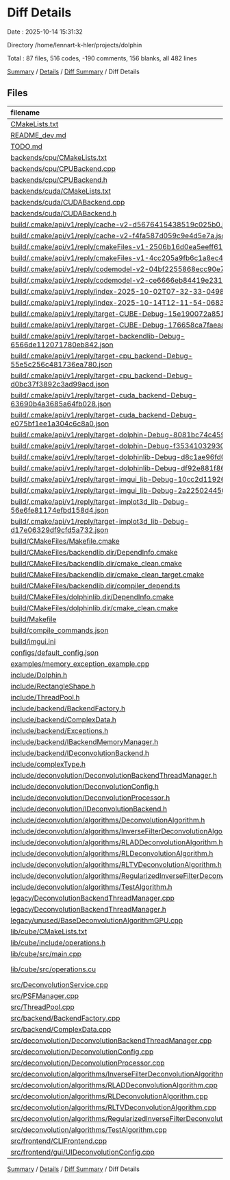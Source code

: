 # Diff Details

Date : 2025-10-14 15:31:32

Directory /home/lennart-k-hler/projects/dolphin

Total : 87 files,  516 codes, -190 comments, 156 blanks, all 482 lines

[Summary](results.md) / [Details](details.md) / [Diff Summary](diff.md) / Diff Details

## Files
| filename | language | code | comment | blank | total |
| :--- | :--- | ---: | ---: | ---: | ---: |
| [CMakeLists.txt](/CMakeLists.txt) | CMake | 6 | 0 | 0 | 6 |
| [README\_dev.md](/README_dev.md) | Markdown | 8 | 0 | 0 | 8 |
| [TODO.md](/TODO.md) | Markdown | -8 | 0 | -10 | -18 |
| [backends/cpu/CMakeLists.txt](/backends/cpu/CMakeLists.txt) | CMake | 1 | 0 | 0 | 1 |
| [backends/cpu/CPUBackend.cpp](/backends/cpu/CPUBackend.cpp) | C++ | -45 | -170 | -22 | -237 |
| [backends/cpu/CPUBackend.h](/backends/cpu/CPUBackend.h) | C++ | 3 | -8 | 0 | -5 |
| [backends/cuda/CMakeLists.txt](/backends/cuda/CMakeLists.txt) | CMake | 1 | 0 | 1 | 2 |
| [backends/cuda/CUDABackend.cpp](/backends/cuda/CUDABackend.cpp) | C++ | -97 | -21 | 13 | -105 |
| [backends/cuda/CUDABackend.h](/backends/cuda/CUDABackend.h) | C++ | 2 | -1 | 2 | 3 |
| [build/.cmake/api/v1/reply/cache-v2-d5676415438519c025b0.json](/build/.cmake/api/v1/reply/cache-v2-d5676415438519c025b0.json) | JSON | 3,839 | 0 | 1 | 3,840 |
| [build/.cmake/api/v1/reply/cache-v2-f4fa587d059c9e4d5e7a.json](/build/.cmake/api/v1/reply/cache-v2-f4fa587d059c9e4d5e7a.json) | JSON | -3,839 | 0 | -1 | -3,840 |
| [build/.cmake/api/v1/reply/cmakeFiles-v1-2506b16d0ea5eeff6166.json](/build/.cmake/api/v1/reply/cmakeFiles-v1-2506b16d0ea5eeff6166.json) | JSON | 444 | 0 | 1 | 445 |
| [build/.cmake/api/v1/reply/cmakeFiles-v1-4cc205a9fb6c1a8ec484.json](/build/.cmake/api/v1/reply/cmakeFiles-v1-4cc205a9fb6c1a8ec484.json) | JSON | -429 | 0 | -1 | -430 |
| [build/.cmake/api/v1/reply/codemodel-v2-04bf2255868ecc90e74a.json](/build/.cmake/api/v1/reply/codemodel-v2-04bf2255868ecc90e74a.json) | JSON | 202 | 0 | 1 | 203 |
| [build/.cmake/api/v1/reply/codemodel-v2-ce6666eb84419e2312d2.json](/build/.cmake/api/v1/reply/codemodel-v2-ce6666eb84419e2312d2.json) | JSON | -193 | 0 | -1 | -194 |
| [build/.cmake/api/v1/reply/index-2025-10-02T07-32-33-0498.json](/build/.cmake/api/v1/reply/index-2025-10-02T07-32-33-0498.json) | JSON | -132 | 0 | -1 | -133 |
| [build/.cmake/api/v1/reply/index-2025-10-14T12-11-54-0683.json](/build/.cmake/api/v1/reply/index-2025-10-14T12-11-54-0683.json) | JSON | 132 | 0 | 1 | 133 |
| [build/.cmake/api/v1/reply/target-CUBE-Debug-15e190072a85188360dd.json](/build/.cmake/api/v1/reply/target-CUBE-Debug-15e190072a85188360dd.json) | JSON | 402 | 0 | 1 | 403 |
| [build/.cmake/api/v1/reply/target-CUBE-Debug-176658ca7faeaa4c739c.json](/build/.cmake/api/v1/reply/target-CUBE-Debug-176658ca7faeaa4c739c.json) | JSON | -402 | 0 | -1 | -403 |
| [build/.cmake/api/v1/reply/target-backendlib-Debug-6566de112071780eb842.json](/build/.cmake/api/v1/reply/target-backendlib-Debug-6566de112071780eb842.json) | JSON | 117 | 0 | 1 | 118 |
| [build/.cmake/api/v1/reply/target-cpu\_backend-Debug-55e5c256c481736ea780.json](/build/.cmake/api/v1/reply/target-cpu_backend-Debug-55e5c256c481736ea780.json) | JSON | -172 | 0 | -1 | -173 |
| [build/.cmake/api/v1/reply/target-cpu\_backend-Debug-d0bc37f3892c3ad99acd.json](/build/.cmake/api/v1/reply/target-cpu_backend-Debug-d0bc37f3892c3ad99acd.json) | JSON | 184 | 0 | 1 | 185 |
| [build/.cmake/api/v1/reply/target-cuda\_backend-Debug-63690b4a3685a64fb028.json](/build/.cmake/api/v1/reply/target-cuda_backend-Debug-63690b4a3685a64fb028.json) | JSON | -314 | 0 | -1 | -315 |
| [build/.cmake/api/v1/reply/target-cuda\_backend-Debug-e075bf1ee1a304c6c8a0.json](/build/.cmake/api/v1/reply/target-cuda_backend-Debug-e075bf1ee1a304c6c8a0.json) | JSON | 323 | 0 | 1 | 324 |
| [build/.cmake/api/v1/reply/target-dolphin-Debug-8081bc74c459b5b78bf5.json](/build/.cmake/api/v1/reply/target-dolphin-Debug-8081bc74c459b5b78bf5.json) | JSON | 401 | 0 | 1 | 402 |
| [build/.cmake/api/v1/reply/target-dolphin-Debug-f3534103293058f1a090.json](/build/.cmake/api/v1/reply/target-dolphin-Debug-f3534103293058f1a090.json) | JSON | -392 | 0 | -1 | -393 |
| [build/.cmake/api/v1/reply/target-dolphinlib-Debug-d8c1ae96fd03915a5e2b.json](/build/.cmake/api/v1/reply/target-dolphinlib-Debug-d8c1ae96fd03915a5e2b.json) | JSON | -556 | 0 | -1 | -557 |
| [build/.cmake/api/v1/reply/target-dolphinlib-Debug-df92e881f86710f6b214.json](/build/.cmake/api/v1/reply/target-dolphinlib-Debug-df92e881f86710f6b214.json) | JSON | 564 | 0 | 1 | 565 |
| [build/.cmake/api/v1/reply/target-imgui\_lib-Debug-10cc2d11926981f69cef.json](/build/.cmake/api/v1/reply/target-imgui_lib-Debug-10cc2d11926981f69cef.json) | JSON | -180 | 0 | -1 | -181 |
| [build/.cmake/api/v1/reply/target-imgui\_lib-Debug-2a225024450bc706d21a.json](/build/.cmake/api/v1/reply/target-imgui_lib-Debug-2a225024450bc706d21a.json) | JSON | 180 | 0 | 1 | 181 |
| [build/.cmake/api/v1/reply/target-implot3d\_lib-Debug-56e6fe81174efbd158d4.json](/build/.cmake/api/v1/reply/target-implot3d_lib-Debug-56e6fe81174efbd158d4.json) | JSON | -162 | 0 | -1 | -163 |
| [build/.cmake/api/v1/reply/target-implot3d\_lib-Debug-d17e06329df9cfd5a732.json](/build/.cmake/api/v1/reply/target-implot3d_lib-Debug-d17e06329df9cfd5a732.json) | JSON | 162 | 0 | 1 | 163 |
| [build/CMakeFiles/Makefile.cmake](/build/CMakeFiles/Makefile.cmake) | CMake | 1 | 0 | 0 | 1 |
| [build/CMakeFiles/backendlib.dir/DependInfo.cmake](/build/CMakeFiles/backendlib.dir/DependInfo.cmake) | CMake | 17 | 0 | 7 | 24 |
| [build/CMakeFiles/backendlib.dir/cmake\_clean.cmake](/build/CMakeFiles/backendlib.dir/cmake_clean.cmake) | CMake | 10 | 0 | 2 | 12 |
| [build/CMakeFiles/backendlib.dir/cmake\_clean\_target.cmake](/build/CMakeFiles/backendlib.dir/cmake_clean_target.cmake) | CMake | 3 | 0 | 1 | 4 |
| [build/CMakeFiles/backendlib.dir/compiler\_depend.ts](/build/CMakeFiles/backendlib.dir/compiler_depend.ts) | TypeScript | 2 | 0 | 1 | 3 |
| [build/CMakeFiles/dolphinlib.dir/DependInfo.cmake](/build/CMakeFiles/dolphinlib.dir/DependInfo.cmake) | CMake | 1 | 0 | 0 | 1 |
| [build/CMakeFiles/dolphinlib.dir/cmake\_clean.cmake](/build/CMakeFiles/dolphinlib.dir/cmake_clean.cmake) | CMake | 2 | 0 | 0 | 2 |
| [build/Makefile](/build/Makefile) | Makefile | 43 | 10 | 15 | 68 |
| [build/compile\_commands.json](/build/compile_commands.json) | JSON | 12 | 0 | 0 | 12 |
| [build/imgui.ini](/build/imgui.ini) | Ini | -15 | 0 | -6 | -21 |
| [configs/default\_config.json](/configs/default_config.json) | JSON | 1 | 0 | 0 | 1 |
| [examples/memory\_exception\_example.cpp](/examples/memory_exception_example.cpp) | C++ | 28 | 9 | 10 | 47 |
| [include/Dolphin.h](/include/Dolphin.h) | C++ | -1 | 0 | 0 | -1 |
| [include/RectangleShape.h](/include/RectangleShape.h) | C++ | -37 | 0 | -3 | -40 |
| [include/ThreadPool.h](/include/ThreadPool.h) | C++ | -2 | -1 | 0 | -3 |
| [include/backend/BackendFactory.h](/include/backend/BackendFactory.h) | C++ | 46 | 2 | 13 | 61 |
| [include/backend/ComplexData.h](/include/backend/ComplexData.h) | C++ | 80 | 3 | 11 | 94 |
| [include/backend/Exceptions.h](/include/backend/Exceptions.h) | C++ | 63 | 4 | 15 | 82 |
| [include/backend/IBackendMemoryManager.h](/include/backend/IBackendMemoryManager.h) | C++ | 42 | 4 | 12 | 58 |
| [include/backend/IDeconvolutionBackend.h](/include/backend/IDeconvolutionBackend.h) | C++ | 81 | 10 | 35 | 126 |
| [include/complexType.h](/include/complexType.h) | C++ | -2 | 0 | -2 | -4 |
| [include/deconvolution/DeconvolutionBackendThreadManager.h](/include/deconvolution/DeconvolutionBackendThreadManager.h) | C++ | -15 | 0 | -6 | -21 |
| [include/deconvolution/DeconvolutionConfig.h](/include/deconvolution/DeconvolutionConfig.h) | C++ | 13 | -12 | 4 | 5 |
| [include/deconvolution/DeconvolutionProcessor.h](/include/deconvolution/DeconvolutionProcessor.h) | C++ | 5 | -15 | 0 | -10 |
| [include/deconvolution/IDeconvolutionBackend.h](/include/deconvolution/IDeconvolutionBackend.h) | C++ | -122 | -11 | -38 | -171 |
| [include/deconvolution/algorithms/DeconvolutionAlgorithm.h](/include/deconvolution/algorithms/DeconvolutionAlgorithm.h) | C++ | 7 | 0 | 1 | 8 |
| [include/deconvolution/algorithms/InverseFilterDeconvolutionAlgorithm.h](/include/deconvolution/algorithms/InverseFilterDeconvolutionAlgorithm.h) | C++ | 1 | -1 | 0 | 0 |
| [include/deconvolution/algorithms/RLADDeconvolutionAlgorithm.h](/include/deconvolution/algorithms/RLADDeconvolutionAlgorithm.h) | C++ | 1 | 0 | 0 | 1 |
| [include/deconvolution/algorithms/RLDeconvolutionAlgorithm.h](/include/deconvolution/algorithms/RLDeconvolutionAlgorithm.h) | C++ | 1 | 0 | -3 | -2 |
| [include/deconvolution/algorithms/RLTVDeconvolutionAlgorithm.h](/include/deconvolution/algorithms/RLTVDeconvolutionAlgorithm.h) | C++ | 1 | -1 | 0 | 0 |
| [include/deconvolution/algorithms/RegularizedInverseFilterDeconvolutionAlgorithm.h](/include/deconvolution/algorithms/RegularizedInverseFilterDeconvolutionAlgorithm.h) | C++ | 1 | 0 | 0 | 1 |
| [include/deconvolution/algorithms/TestAlgorithm.h](/include/deconvolution/algorithms/TestAlgorithm.h) | C++ | 2 | 0 | 1 | 3 |
| [legacy/DeconvolutionBackendThreadManager.cpp](/legacy/DeconvolutionBackendThreadManager.cpp) | C++ | 57 | 3 | 22 | 82 |
| [legacy/DeconvolutionBackendThreadManager.h](/legacy/DeconvolutionBackendThreadManager.h) | C++ | 22 | 0 | 6 | 28 |
| [legacy/unused/BaseDeconvolutionAlgorithmGPU.cpp](/legacy/unused/BaseDeconvolutionAlgorithmGPU.cpp) | C++ | 21 | 1 | 2 | 24 |
| [lib/cube/CMakeLists.txt](/lib/cube/CMakeLists.txt) | CMake | 1 | 0 | -1 | 0 |
| [lib/cube/include/operations.h](/lib/cube/include/operations.h) | C++ | 1 | 0 | 0 | 1 |
| [lib/cube/src/main.cpp](/lib/cube/src/main.cpp) | C++ | 9 | 9 | 0 | 18 |
| [lib/cube/src/operations.cu](/lib/cube/src/operations.cu) | CUDA C++ | 68 | 0 | 54 | 122 |
| [src/DeconvolutionService.cpp](/src/DeconvolutionService.cpp) | C++ | -1 | 0 | 0 | -1 |
| [src/PSFManager.cpp](/src/PSFManager.cpp) | C++ | 4 | 0 | 0 | 4 |
| [src/ThreadPool.cpp](/src/ThreadPool.cpp) | C++ | 2 | 0 | 0 | 2 |
| [src/backend/BackendFactory.cpp](/src/backend/BackendFactory.cpp) | C++ | 38 | 0 | 9 | 47 |
| [src/backend/ComplexData.cpp](/src/backend/ComplexData.cpp) | C++ | 32 | 3 | 8 | 43 |
| [src/deconvolution/DeconvolutionBackendThreadManager.cpp](/src/deconvolution/DeconvolutionBackendThreadManager.cpp) | C++ | -4 | 0 | -3 | -7 |
| [src/deconvolution/DeconvolutionConfig.cpp](/src/deconvolution/DeconvolutionConfig.cpp) | C++ | 0 | -13 | -2 | -15 |
| [src/deconvolution/DeconvolutionProcessor.cpp](/src/deconvolution/DeconvolutionProcessor.cpp) | C++ | -47 | 14 | 1 | -32 |
| [src/deconvolution/algorithms/InverseFilterDeconvolutionAlgorithm.cpp](/src/deconvolution/algorithms/InverseFilterDeconvolutionAlgorithm.cpp) | C++ | -2 | -1 | 2 | -1 |
| [src/deconvolution/algorithms/RLADDeconvolutionAlgorithm.cpp](/src/deconvolution/algorithms/RLADDeconvolutionAlgorithm.cpp) | C++ | 0 | 0 | 1 | 1 |
| [src/deconvolution/algorithms/RLDeconvolutionAlgorithm.cpp](/src/deconvolution/algorithms/RLDeconvolutionAlgorithm.cpp) | C++ | 2 | 1 | 0 | 3 |
| [src/deconvolution/algorithms/RLTVDeconvolutionAlgorithm.cpp](/src/deconvolution/algorithms/RLTVDeconvolutionAlgorithm.cpp) | C++ | -6 | -1 | 1 | -6 |
| [src/deconvolution/algorithms/RegularizedInverseFilterDeconvolutionAlgorithm.cpp](/src/deconvolution/algorithms/RegularizedInverseFilterDeconvolutionAlgorithm.cpp) | C++ | -6 | -1 | 0 | -7 |
| [src/deconvolution/algorithms/TestAlgorithm.cpp](/src/deconvolution/algorithms/TestAlgorithm.cpp) | C++ | 3 | 0 | 1 | 4 |
| [src/frontend/CLIFrontend.cpp](/src/frontend/CLIFrontend.cpp) | C++ | 1 | 0 | 0 | 1 |
| [src/frontend/gui/UIDeconvolutionConfig.cpp](/src/frontend/gui/UIDeconvolutionConfig.cpp) | C++ | 1 | -6 | 0 | -5 |

[Summary](results.md) / [Details](details.md) / [Diff Summary](diff.md) / Diff Details